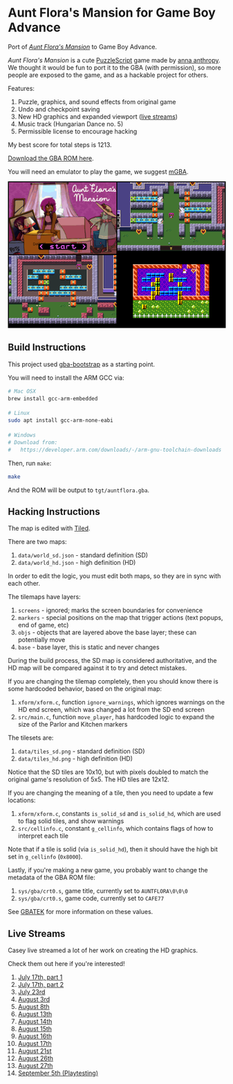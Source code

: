 Aunt Flora's Mansion for Game Boy Advance
=========================================

Port of [_Aunt Flora's Mansion_](https://w.itch.io/aunt-floras-mansion) to Game Boy Advance.

_Aunt Flora's Mansion_ is a cute [PuzzleScript](https://www.puzzlescript.net/) game made by
[anna anthropy](https://w.itch.io/).  We thought it would be fun to port it to the GBA (with
permission), so more people are exposed to the game, and as a hackable project for others.

Features:

1. Puzzle, graphics, and sound effects from original game
2. Undo and checkpoint saving
3. New HD graphics and expanded viewport ([live streams](#live-streams))
4. Music track (Hungarian Dance no. 5)
5. Permissible license to encourage hacking

My best score for total steps is 1213.

[Download the GBA ROM here](https://github.com/velipso/auntflora/releases/download/v1.0/AuntFlorasMansion.gba).

You will need an emulator to play the game, we suggest [mGBA](https://mgba.io).

![Screenshot](screenshot.png)

Build Instructions
------------------

This project used [gba-bootstrap](https://github.com/AntonioND/gba-bootstrap) as a starting point.

You will need to install the ARM GCC via:

```bash
# Mac OSX
brew install gcc-arm-embedded

# Linux
sudo apt install gcc-arm-none-eabi

# Windows
# Download from:
#   https://developer.arm.com/downloads/-/arm-gnu-toolchain-downloads
```

Then, run `make`:

```bash
make
```

And the ROM will be output to `tgt/auntflora.gba`.

Hacking Instructions
--------------------

The map is edited with [Tiled](https://www.mapeditor.org/).

There are two maps:

1. `data/world_sd.json` - standard definition (SD)
2. `data/world_hd.json` - high definition (HD)

In order to edit the logic, you must edit both maps, so they are in sync with each other.

The tilemaps have layers:

1. `screens` - ignored; marks the screen boundaries for convenience
2. `markers` - special positions on the map that trigger actions (text popups, end of game, etc)
3. `objs` - objects that are layered above the base layer; these can potentially move
4. `base` - base layer, this is static and never changes

During the build process, the SD map is considered authoritative, and the HD map will be compared
against it to try and detect mistakes.

If you are changing the tilemap completely, then you should know there is some hardcoded behavior,
based on the original map:

1. `xform/xform.c`, function `ignore_warnings`, which ignores warnings on the HD end screen, which
   was changed a lot from the SD end screen
2. `src/main.c`, function `move_player`, has hardcoded logic to expand the size of the Parlor and
   Kitchen markers

The tilesets are:

1. `data/tiles_sd.png` - standard definition (SD)
2. `data/tiles_hd.png` - high definition (HD)

Notice that the SD tiles are 10x10, but with pixels doubled to match the original game's resolution
of 5x5.  The HD tiles are 12x12.

If you are changing the meaning of a tile, then you need to update a few locations:

1. `xform/xform.c`, constants `is_solid_sd` and `is_solid_hd`, which are used to flag solid tiles,
   and show warnings
2. `src/cellinfo.c`, constant `g_cellinfo`, which contains flags of how to interpret each tile

Note that if a tile is solid (via `is_solid_hd`), then it should have the high bit set in
`g_cellinfo` (`0x8000`).

Lastly, if you're making a new game, you probably want to change the metadata of the GBA ROM file:

1. `sys/gba/crt0.s`, game title, currently set to `AUNTFLORA\0\0\0`
2. `sys/gba/crt0.s`, game code, currently set to `CAFE77`

See [GBATEK](https://problemkaputt.de/gbatek.htm#gbacartridgeheader) for more information on these
values.

Live Streams
------------

Casey live streamed a lot of her work on creating the HD graphics.

Check them out here if you're interested!

1. [July 17th, part 1](https://www.youtube.com/watch?v=YMduDJUNBhI)
2. [July 17th, part 2](https://www.youtube.com/watch?v=qXaF5CrgByA)
3. [July 23rd](https://www.youtube.com/watch?v=wpXrMJAXAyM)
4. [August 3rd](https://www.youtube.com/watch?v=1A8RpR8TZfU)
5. [August 8th](https://www.youtube.com/watch?v=fO7ELxsozJc)
6. [August 13th](https://www.youtube.com/watch?v=k1MrsxKpDMg)
7. [August 14th](https://www.youtube.com/watch?v=L8-2Kixe1IY)
8. [August 15th](https://www.youtube.com/watch?v=apSsQVW3GpM)
9. [August 16th](https://www.youtube.com/watch?v=DjD4yjVYO1o)
10. [August 17th](https://www.youtube.com/watch?v=slslhKXCb1M)
11. [August 21st](https://www.youtube.com/watch?v=4qEIh4_bAYQ)
12. [August 26th](https://www.youtube.com/watch?v=A5e8Qrx_RWo)
13. [August 27th](https://www.youtube.com/watch?v=Ra9rOuirM-8)
14. [September 5th (Playtesting)](https://www.youtube.com/watch?v=qFzp9FdjR8U)
